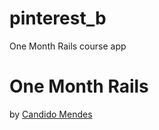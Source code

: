 pinterest_b
===========

One Month Rails course app
# One Month Rails

by [Candido Mendes](https://www.facebook.com/ck.mendes)